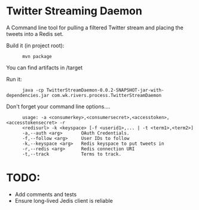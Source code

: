 Twitter Streaming Daemon
========================

A Command line tool for pulling a filtered Twitter stream and placing the tweets into a Redis set.

Build it (in project root):

          mvn package
          
You can find artifacts in /target

Run it:

          java -cp TwitterStreamDaemon-0.0.2-SNAPSHOT-jar-with-dependencies.jar com.wk.rivers.process.TwitterStreamDaemon
          
Don't forget your command line options....

          usage: -a <consumerkey>,<consumersecret>,<accesstoken>,<accesstokensecret> -r
          <redisurl> -k <keyspace> [-f <userid1>,... | -t <term1>,<term2>]
          -a,--auth <arg>       OAuth Credentials.
          -f,--follow <arg>     User IDs to follow
          -k,--keyspace <arg>   Redis keyspace to put tweets in
          -r,--redis <arg>      Redis connection URI
          -t,--track            Terms to track.

TODO:
=====
* Add comments and tests
* Ensure long-lived Jedis client is reliable
